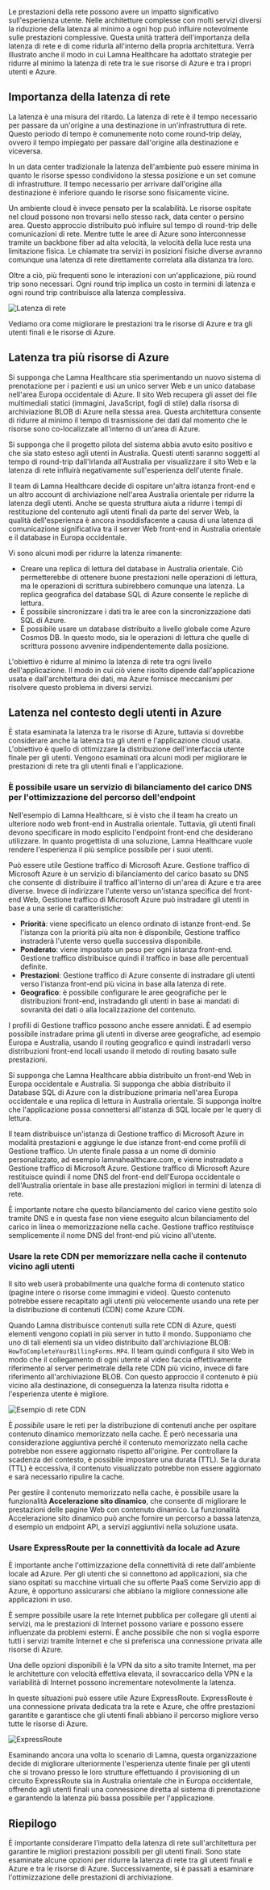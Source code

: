 Le prestazioni della rete possono avere un impatto significativo sull'esperienza utente. Nelle architetture complesse con molti servizi diversi la riduzione della latenza al minimo a ogni hop può influire notevolmente sulle prestazioni complessive. Questa unità tratterà dell'importanza della latenza di rete e di come ridurla all'interno della propria architettura. Verrà illustrato anche il modo in cui Lamna Healthcare ha adottato strategie per ridurre al minimo la latenza di rete tra le sue risorse di Azure e tra i propri utenti e Azure.

## <a name="the-importance-of-network-latency"></a>Importanza della latenza di rete

La latenza è una misura del ritardo. La latenza di rete è il tempo necessario per passare da un'origine a una destinazione in un'infrastruttura di rete. Questo periodo di tempo è comunemente noto come round-trip delay, ovvero il tempo impiegato per passare dall'origine alla destinazione e viceversa.

In un data center tradizionale la latenza dell'ambiente può essere minima in quanto le risorse spesso condividono la stessa posizione e un set comune di infrastrutture. Il tempo necessario per arrivare dall'origine alla destinazione è inferiore quando le risorse sono fisicamente vicine.

Un ambiente cloud è invece pensato per la scalabilità. Le risorse ospitate nel cloud possono non trovarsi nello stesso rack, data center o persino area. Questo approccio distribuito può influire sul tempo di round-trip delle comunicazioni di rete. Mentre tutte le aree di Azure sono interconnesse tramite un backbone fiber ad alta velocità, la velocità della luce resta una limitazione fisica. Le chiamate tra servizi in posizioni fisiche diverse avranno comunque una latenza di rete direttamente correlata alla distanza tra loro.

Oltre a ciò, più frequenti sono le interazioni con un'applicazione, più round trip sono necessari. Ogni round trip implica un costo in termini di latenza e ogni round trip contribuisce alla latenza complessiva.

![Latenza di rete](../media/networkLatency.png)

Vediamo ora come migliorare le prestazioni tra le risorse di Azure e tra gli utenti finali e le risorse di Azure.

## <a name="latency-among-multiple-azure-resources"></a>Latenza tra più risorse di Azure

Si supponga che Lamna Healthcare stia sperimentando un nuovo sistema di prenotazione per i pazienti e usi un unico server Web e un unico database nell'area Europa occidentale di Azure. Il sito Web recupera gli asset dei file multimediali statici (immagini, JavaScript, fogli di stile) dalla risorsa di archiviazione BLOB di Azure nella stessa area. Questa architettura consente di ridurre al minimo il tempo di trasmissione dei dati dal momento che le risorse sono co-localizzate all'interno di un'area di Azure.

Si supponga che il progetto pilota del sistema abbia avuto esito positivo e che sia stato esteso agli utenti in Australia. Questi utenti saranno soggetti al tempo di round-trip dall'Irlanda all'Australia per visualizzare il sito Web e la latenza di rete influirà negativamente sull'esperienza dell'utente finale.

Il team di Lamna Healthcare decide di ospitare un'altra istanza front-end e un altro account di archiviazione nell'area Australia orientale per ridurre la latenza degli utenti. Anche se questa struttura aiuta a ridurre i tempi di restituzione del contenuto agli utenti finali da parte del server Web, la qualità dell'esperienza è ancora insoddisfacente a causa di una latenza di comunicazione significativa tra il server Web front-end in Australia orientale e il database in Europa occidentale.

Vi sono alcuni modi per ridurre la latenza rimanente:

- Creare una replica di lettura del database in Australia orientale. Ciò permetterebbe di ottenere buone prestazioni nelle operazioni di lettura, ma le operazioni di scrittura subirebbero comunque una latenza. La replica geografica del database SQL di Azure consente le repliche di lettura.
- È possibile sincronizzare i dati tra le aree con la sincronizzazione dati SQL di Azure.
- È possibile usare un database distribuito a livello globale come Azure Cosmos DB. In questo modo, sia le operazioni di lettura che quelle di scrittura possono avvenire indipendentemente dalla posizione.

L'obiettivo è ridurre al minimo la latenza di rete tra ogni livello dell'applicazione. Il modo in cui ciò viene risolto dipende dall'applicazione usata e dall'architettura dei dati, ma Azure fornisce meccanismi per risolvere questo problema in diversi servizi.

## <a name="latency-in-the-context-of-users-to-azure"></a>Latenza nel contesto degli utenti in Azure

È stata esaminata la latenza tra le risorse di Azure, tuttavia si dovrebbe considerare anche la latenza tra gli utenti e l'applicazione cloud usata. L'obiettivo è quello di ottimizzare la distribuzione dell'interfaccia utente finale per gli utenti. Vengono esaminati ora alcuni modi per migliorare le prestazioni di rete tra gli utenti finali e l'applicazione.

### <a name="use-a-dns-load-balancer-for-endpoint-path-optimization"></a>È possibile usare un servizio di bilanciamento del carico DNS per l'ottimizzazione del percorso dell'endpoint

Nell'esempio di Lamna Healthcare, si è visto che il team ha creato un ulteriore nodo web front-end in Australia orientale. Tuttavia, gli utenti finali devono specificare in modo esplicito l'endpoint front-end che desiderano utilizzare. In quanto progettista di una soluzione, Lamna Healthcare vuole rendere l'esperienza il più semplice possibile per i suoi utenti.

Può essere utile Gestione traffico di Microsoft Azure. Gestione traffico di Microsoft Azure è un servizio di bilanciamento del carico basato su DNS che consente di distribuire il traffico all'interno di un'area di Azure e tra aree diverse. Invece di indirizzare l'utente verso un'istanza specifica del front-end Web, Gestione traffico di Microsoft Azure può instradare gli utenti in base a una serie di caratteristiche:

- **Priorità**: viene specificato un elenco ordinato di istanze front-end. Se l'istanza con la priorità più alta non è disponibile, Gestione traffico instraderà l'utente verso quella successiva disponibile.
- **Ponderato**: viene impostato un peso per ogni istanza front-end. Gestione traffico distribuisce quindi il traffico in base alle percentuali definite.
- **Prestazioni**: Gestione traffico di Azure consente di instradare gli utenti verso l'istanza front-end più vicina in base alla latenza di rete.
- **Geografico**: è possibile configurare le aree geografiche per le distribuzioni front-end, instradando gli utenti in base ai mandati di sovranità dei dati o alla localizzazione del contenuto.

I profili di Gestione traffico possono anche essere annidati. È ad esempio possibile instradare prima gli utenti in diverse aree geografiche, ad esempio Europa e Australia, usando il routing geografico e quindi instradarli verso distribuzioni front-end locali usando il metodo di routing basato sulle prestazioni.

Si supponga che Lamna Healthcare abbia distribuito un front-end Web in Europa occidentale e Australia. Si supponga che abbia distribuito il Database SQL di Azure con la distribuzione primaria nell'area Europa occidentale e una replica di lettura in Australia orientale. Si supponga inoltre che l'applicazione possa connettersi all'istanza di SQL locale per le query di lettura.

Il team distribuisce un'istanza di Gestione traffico di Microsoft Azure in modalità prestazioni e aggiunge le due istanze front-end come profili di Gestione traffico. Un utente finale passa a un nome di dominio personalizzato, ad esempio lamnahealthcare.com, e viene instradato a Gestione traffico di Microsoft Azure. Gestione traffico di Microsoft Azure restituisce quindi il nome DNS del front-end dell'Europa occidentale o dell'Australia orientale in base alle prestazioni migliori in termini di latenza di rete.

È importante notare che questo bilanciamento del carico viene gestito solo tramite DNS e in questa fase non viene eseguito alcun bilanciamento del carico in linea o memorizzazione nella cache. Gestione traffico restituisce semplicemente il nome DNS del front-end più vicino all'utente.

### <a name="use-cdn-to-cache-content-close-to-users"></a>Usare la rete CDN per memorizzare nella cache il contenuto vicino agli utenti

Il sito web userà probabilmente una qualche forma di contenuto statico (pagine intere o risorse come immagini e video). Questo contenuto potrebbe essere recapitato agli utenti più velocemente usando una rete per la distribuzione di contenuti (CDN) come Azure CDN. 

Quando Lamna distribuisce contenuti sulla rete CDN di Azure, questi elementi vengono copiati in più server in tutto il mondo. Supponiamo che uno di tali elementi sia un video distribuito dall'archiviazione BLOB: `HowToCompleteYourBillingForms.MP4`. Il team quindi configura il sito Web in modo che il collegamento di ogni utente al video faccia effettivamente riferimento al server perimetrale della rete CDN più vicino, invece di fare riferimento all'archiviazione BLOB. Con questo approccio il contenuto è più vicino alla destinazione, di conseguenza la latenza risulta ridotta e l'esperienza utente è migliore.

![Esempio di rete CDN](../media/cdnSketch.png)

È _possibile_ usare le reti per la distribuzione di contenuti anche per ospitare contenuto dinamico memorizzato nella cache. È però necessaria una considerazione aggiuntiva perché il contenuto memorizzato nella cache potrebbe non essere aggiornato rispetto all'origine. Per controllare la scadenza del contesto, è possibile impostare una durata (TTL). Se la durata (TTL) è eccessiva, il contenuto visualizzato potrebbe non essere aggiornato e sarà necessario ripulire la cache.

Per gestire il contenuto memorizzato nella cache, è possibile usare la funzionalità **Accelerazione sito dinamico**, che consente di migliorare le prestazioni delle pagine Web con contenuto dinamico. La funzionalità Accelerazione sito dinamico può anche fornire un percorso a bassa latenza, d esempio un endpoint API, a servizi aggiuntivi nella soluzione usata.

### <a name="use-expressroute-for-connectivity-from-on-premises-to-azure"></a>Usare ExpressRoute per la connettività da locale ad Azure

È importante anche l'ottimizzazione della connettività di rete dall'ambiente locale ad Azure. Per gli utenti che si connettono ad applicazioni, sia che siano ospitati su macchine virtuali che su offerte PaaS come Servizio app di Azure, è opportuno assicurarsi che abbiano la migliore connessione alle applicazioni in uso. 

È sempre possibile usare la rete Internet pubblica per collegare gli utenti ai servizi, ma le prestazioni di Internet possono variare e possono essere influenzate da problemi esterni. È anche possibile che non si voglia esporre tutti i servizi tramite Internet e che si preferisca una connessione privata alle risorse di Azure.

Una delle opzioni disponibili è la VPN da sito a sito tramite Internet, ma per le architetture con velocità effettiva elevata, il sovraccarico della VPN e la variabilità di Internet possono incrementare notevolmente la latenza.

In queste situazioni può essere utile Azure ExpressRoute. ExpressRoute è una connessione privata dedicata tra la rete e Azure, che offre prestazioni garantite e garantisce che gli utenti finali abbiano il percorso migliore verso tutte le risorse di Azure.

![ExpressRoute](../media/expressroute-connection-overview.png)

Esaminando ancora una volta lo scenario di Lamna, questa organizzazione decide di migliorare ulteriormente l'esperienza utente finale per gli utenti che si trovano presso le loro strutture effettuando il provisioning di un circuito ExpressRoute sia in Australia orientale che in Europa occidentale, offrendo agli utenti finali una connessione diretta al sistema di prenotazione e garantendo la latenza più bassa possibile per l'applicazione.

## <a name="summary"></a>Riepilogo

È importante considerare l'impatto della latenza di rete sull'architettura per garantire le migliori prestazioni possibili per gli utenti finali. Sono state esaminate alcune opzioni per ridurre la latenza di rete tra gli utenti finali e Azure e tra le risorse di Azure. Successivamente, si è passati a esaminare l'ottimizzazione delle prestazioni di archiviazione.